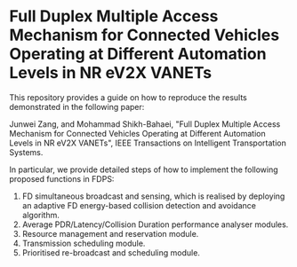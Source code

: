 # Full Duplex Multiple Access Mechanism for Connected Vehicles Operating at Different Automation Levels in NR eV2X VANETs

This repository provides a guide on how to reproduce the results demonstrated in the following paper:

Junwei Zang, and Mohammad Shikh-Bahaei, 
"Full Duplex Multiple Access Mechanism for Connected Vehicles Operating at Different Automation Levels in NR eV2X VANETs", 
IEEE Transactions on Intelligent Transportation Systems.

In particular, we provide detailed steps of how to implement the following proposed functions in FDPS:

1. FD simultaneous broadcast and sensing, which is realised by deploying an adaptive FD energy-based collision detection and avoidance algorithm.
2. Average PDR/Latency/Collision Duration performance analyser modules.
3. Resource management and reservation module.
4. Transmission scheduling module.
5. Prioritised re-broadcast and scheduling module.
